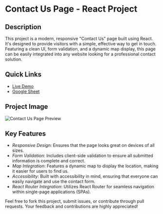 # Contact Us Page - React Project

## Description

This project is a modern, responsive "Contact Us" page built using React. It's designed to provide visitors with a simple, effective way to get in touch. Featuring a clean UI, form validation, and a dynamic map display, this page can be easily integrated into any website looking for a professional contact solution.

## Quick Links

- <a href="https://famous-gumdrop-1cb218.netlify.app/">Live Demo</a>
- <a href="https://docs.google.com/spreadsheets/d/1XPxI_qRsfsqkmtV2TKxGwBRqae3kfBCj7xsRDkco2W0/edit?usp=sharing">Google Sheet</a>

## Project Image

![Contact Us Page Preview](https://linktoyourimage.com/image.png)

## Key Features

- *Responsive Design*: Ensures that the page looks great on devices of all sizes.
- *Form Validation*: Includes client-side validation to ensure all submitted information is complete and correct.
- *Map Integration*: Features a dynamic map to display the location, making it easier for users to find us.
- *Accessibility*: Built with accessibility in mind, ensuring that everyone can easily navigate and use the contact form.
- *React Router Integration*: Utilizes React Router for seamless navigation within single-page applications (SPAs).

Feel free to fork this project, submit issues, or contribute through pull requests. Your feedback and contributions are highly appreciated!
